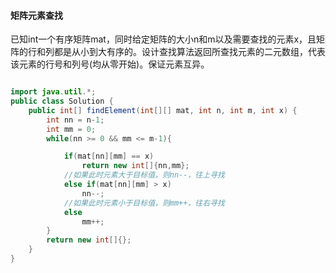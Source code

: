 #### 矩阵元素查找

已知int一个有序矩阵mat，同时给定矩阵的大小n和m以及需要查找的元素x，且矩阵的行和列都是从小到大有序的。设计查找算法返回所查找元素的二元数组，代表该元素的行号和列号(均从零开始)。保证元素互异。


```java

import java.util.*;
public class Solution {
    public int[] findElement(int[][] mat, int n, int m, int x) {
        int nn = n-1;
        int mm = 0;
        while(nn >= 0 && mm <= m-1){

            if(mat[nn][mm] == x)
                return new int[]{nn,mm};
            //如果此时元素大于目标值，则nn--，往上寻找
            else if(mat[nn][mm] > x)
                nn--;
            //如果此时元素小于目标值，则mm++，往右寻找
            else
                mm++;
        }
        return new int[]{};
    }
}



```